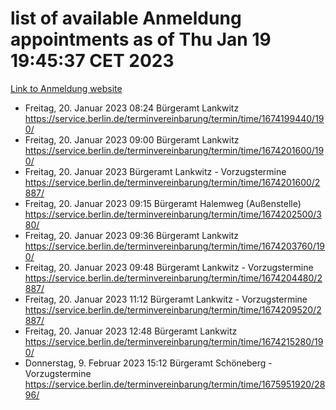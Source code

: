 # list of available Anmeldung appointments as of Thu Jan 19 19:45:37 CET 2023
[Link to Anmeldung website](https://service.berlin.de/terminvereinbarung/termin/tag.php?termin=0&anliegen[]=120686&dienstleisterlist=122210,122217,327316,122219,327312,122227,327314,122231,327346,122243,327348,122252,329742,122260,329745,122262,329748,122254,329751,122271,327278,122273,327274,122277,327276,330436,122280,327294,122282,327290,122284,327292,327539,122291,327270,122285,327266,122286,327264,122296,327268,150230,329760,122301,327282,122297,327286,122294,327284,122312,329763,122314,329775,122304,327330,122311,327334,122309,327332,122281,327352,122279,329772,122276,327324,122274,327326,122267,329766,122246,327318,122251,327320,122257,327322,122208,327298,122226,327300,121362,121364&herkunft=http%3A%2F%2Fservice.berlin.de%2Fdienstleistung%2F120686%2F)
- Freitag, 20. Januar 2023 08:24 Bürgeramt Lankwitz https://service.berlin.de/terminvereinbarung/termin/time/1674199440/190/
- Freitag, 20. Januar 2023 09:00 Bürgeramt Lankwitz https://service.berlin.de/terminvereinbarung/termin/time/1674201600/190/
- Freitag, 20. Januar 2023  Bürgeramt Lankwitz - Vorzugstermine https://service.berlin.de/terminvereinbarung/termin/time/1674201600/2887/
- Freitag, 20. Januar 2023 09:15 Bürgeramt Halemweg (Außenstelle) https://service.berlin.de/terminvereinbarung/termin/time/1674202500/380/
- Freitag, 20. Januar 2023 09:36 Bürgeramt Lankwitz https://service.berlin.de/terminvereinbarung/termin/time/1674203760/190/
- Freitag, 20. Januar 2023 09:48 Bürgeramt Lankwitz - Vorzugstermine https://service.berlin.de/terminvereinbarung/termin/time/1674204480/2887/
- Freitag, 20. Januar 2023 11:12 Bürgeramt Lankwitz - Vorzugstermine https://service.berlin.de/terminvereinbarung/termin/time/1674209520/2887/
- Freitag, 20. Januar 2023 12:48 Bürgeramt Lankwitz https://service.berlin.de/terminvereinbarung/termin/time/1674215280/190/
- Donnerstag, 9. Februar 2023 15:12 Bürgeramt Schöneberg - Vorzugstermine https://service.berlin.de/terminvereinbarung/termin/time/1675951920/2896/
